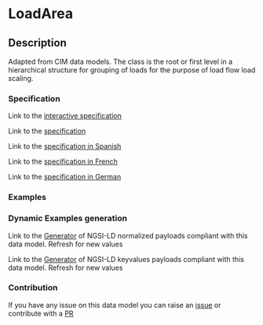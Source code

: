# LoadArea

## Description 

Adapted from CIM data models. The class is the root or first level in a hierarchical structure for grouping of loads for the purpose of load flow load scaling.
### Specification

Link to the [interactive specification](https://swagger.lab.fiware.org/?url=https://smart-data-models.github.io/dataModel.EnergyCIM/LoadArea/swagger.yaml)

Link to the [specification](https://smart-data-models.github.io/dataModel.EnergyCIM/LoadArea/doc/spec.md)

Link to the [specification in Spanish](https://smart-data-models.github.io/dataModel.EnergyCIM/LoadArea/doc/spec_ES.md)

Link to the [specification in French](https://smart-data-models.github.io/dataModel.EnergyCIM/LoadArea/doc/spec_FR.md)

Link to the [specification in German](https://smart-data-models.github.io/dataModel.EnergyCIM/LoadArea/doc/spec_DE.md)
### Examples
### Dynamic Examples generation

Link to the [Generator](https://smartdatamodels.org/extra/ngsi-ld_generator_v0.92.php?schemaUrl=https://raw.githubusercontent.com/smart-data-models/dataModel.EnergyCIM/master/LoadArea/schema.json&email=info@smartdatamodels.org) of NGSI-LD normalized payloads compliant with this data model. Refresh for new values

Link to the [Generator](https://smartdatamodels.org/extra/ngsi-ld_generator_keyvalues_v0.92.php?schemaUrl=https://raw.githubusercontent.com/smart-data-models/dataModel.EnergyCIM/master/LoadArea/schema.json&email=info@smartdatamodels.org) of NGSI-LD keyvalues payloads compliant with this data model. Refresh for new values
### Contribution

 If you have any issue on this data model you can raise an [issue](https://github.com/smart-data-models/dataModel.EnergyCIM/issues)  or contribute with a [PR](https://github.com/smart-data-models/dataModel.EnergyCIM/pulls)